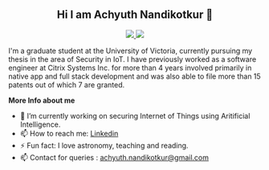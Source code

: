 <h2 align=center>
   Hi I am Achyuth Nandikotkur 👋
</h2>

<p align=center> 
  <a href="https://www.linkedin.com/in/achyuth-nandikotkur/" target_"_blank"> <img src=https://img.shields.io/badge/LinkedIn-0077B5?style=for-the-badge&logo=linkedin&logoColor=white> </a>
  <a href="https://patents.google.com/?inventor=Nandikotkur+Achyuth" target_"_blank"> <img src=https://img.shields.io/badge/GoogleScholar-0077B5?style=for-the-badge&logo=googlescholar&logoColor=white> </a>
</p>


I'm a graduate student at the University of Victoria, currently pursuing my thesis in the area of Security in IoT. I have previously worked as a software engineer at Citrix Systems Inc. for more than 4 years involved primarily in native app and full stack development and was also able to file more than 15 patents out of which 7 are granted.


**More Info about me**

- 🔭 I’m currently working on securing Internet of Things using Aritificial Intelligence.
- 📫 How to reach me: <a href="https://www.linkedin.com/in/achyuth-nandikotkur/">Linkedin</a>
- ⚡ Fun fact: I love astronomy, teaching and reading.
- 📫 Contact for queries : achyuth.nandikotkur@gmail.com
 
